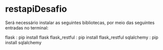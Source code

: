 # restapiDesafio

Será necessário instalar as seguintes bibliotecas, por meio das seguintes entradas no terminal:

flask : pip install flask
flask_restful : pip install flask_restful
sqlalchemy : pip install sqlalchemy
